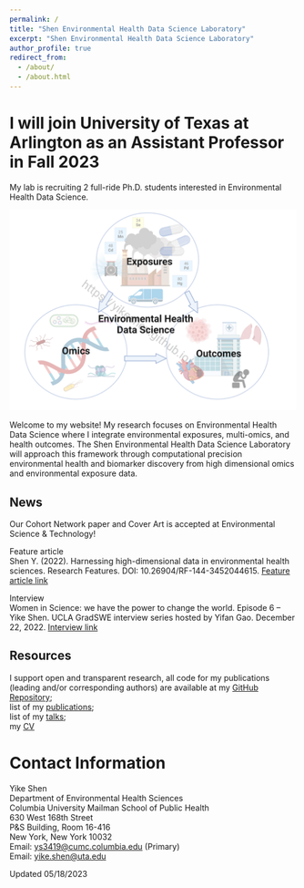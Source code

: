 ```yaml
---
permalink: /
title: "Shen Environmental Health Data Science Laboratory"
excerpt: "Shen Environmental Health Data Science Laboratory"
author_profile: true
redirect_from: 
  - /about/
  - /about.html
---
```


I will join University of Texas at Arlington as an Assistant Professor in Fall 2023
=====
My lab is recruiting 2 full-ride Ph.D. students interested in Environmental Health Data Science. 

![](Theme_watermark.png)


Welcome to my website! My research focuses on Environmental Health Data Science where I integrate environmental exposures, multi-omics, and health outcomes. The Shen Environmental Health Data Science Laboratory will approach this framework through computational precision environmental health and biomarker discovery from high dimensional omics and environmental exposure data.


## News

Our Cohort Network paper and Cover Art is accepted at Environmental Science & Technology!

Feature article\
Shen Y. (2022). Harnessing high-dimensional data in environmental health sciences. Research Features. DOI: 10.26904/RF-144-3452044615. [Feature article link]( https://researchfeatures.com/wp-content/uploads/2022/11/Yike-Shen.pdf)

Interview\
Women in Science: we have the power to change the world. Episode 6 – Yike Shen. UCLA GradSWE interview series hosted by Yifan Gao. December 22, 2022. [Interview link](https://www.youtube.com/watch?v=W0Nmf7P1KAM&ab_channel=GradSWEUCLA)


## Resources
I support open and transparent research, all code for my publications (leading and/or corresponding authors) are available at my [GitHub Repository](https://github.com/YikeShen?tab=repositories); \
list of my [publications](https://scholar.google.com/citations?hl=en&user=hLvLhVcAAAAJ&view_op=list_works&sortby=pubdate);\
list of my [talks](https://yikeshen.github.io//talks/);\
my [CV](https://github.com/YikeShen/Shen-Yike_CV/blob/master/CV_Shen%2CYike_05172023.pdf)

Contact Information
=====
Yike Shen \
Department of Environmental Health Sciences \
Columbia University Mailman School of Public Health \
630 West 168th Street \
P&S Building, Room 16-416 \
New York, New York 10032\
Email: [ys3419@cumc.columbia.edu](ys3419@cumc.columbia.edu) (Primary)\
Email: [yike.shen@uta.edu](yike.shen@uta.edu)


Updated 05/18/2023

